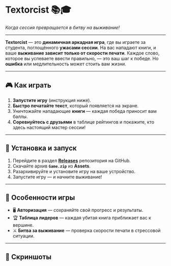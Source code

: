 # Textorcist 📚🎓  
*Когда сессия превращается в битву на выживание!*  

---

**Textorcist** — это **динамичная аркадная игра**, где вы играете за студента, поглощённого **ужасами сессии**. На вас нападают книги, и ваше **выживание зависит только от скорости печати**. Каждое слово, которое вы успеваете ввести правильно, — это ваш шаг к победе. Но **ошибка** или медлительность может стоить вам жизни.  

---

## 🎮 **Как играть**  
1. **Запустите игру** (инструкция ниже).  
2. **Быстро печатайте текст**, который появляется на экране.  
3. Уничтожайте нападающие **книги** — каждая победа приносит вам баллы.  
4. **Соревнуйтесь с друзьями** в таблице рейтингов и покажите, кто здесь настоящий мастер сессии!  

---

## 🚀 **Установка и запуск**  

1. Перейдите в раздел [**Releases**](https://github.com/JopkaMuravya/Textorcist/releases/tag/v1.0.0) репозитория на GitHub.  
2. Скачайте архив **`Game.zip`** из **Assets**.  
3. Разархивируйте и установите игру на ваше устройство.  
4. Запустите игру — и начните выживание!  

---

## 🌟 **Особенности игры**  
- 🖥️ **Авторизация** — сохраняйте свой прогресс и результаты.  
- 🏆 **Таблица лидеров** — каждая убитая книга приближает вас к вершине.  
- ⚔️ **Битва за выживание** — проверка скорости печати в стрессовой ситуации.  

---

## 📸 **Скриншоты**  
